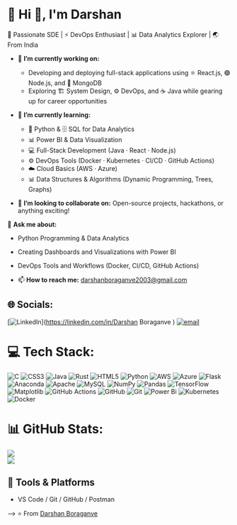 # 💫 Hi 👋, I'm Darshan
🚀 Passionate SDE | ⚡ DevOps Enthusiast | 📊 Data Analytics Explorer | 🌏 From India

- 🚀 **I’m currently working on:**

  - Developing and deploying full-stack applications using ⚛️ React.js, 🟢 Node.js, and 🍃 MongoDB  
  - Exploring 🏗️ System Design, ⚙️ DevOps, and ☕ Java while gearing up for career opportunities 


- 🌱 **I’m currently learning:**
  - 🐍 Python & 🗄️ SQL for Data Analytics  
  - 📊 Power BI & Data Visualization  
  - 💻 Full-Stack Development (Java · React · Node.js)  
  - ⚙️ DevOps Tools (Docker · Kubernetes · CI/CD · GitHub Actions)  
  - ☁️ Cloud Basics (AWS · Azure)
  - 📊 Data Structures & Algorithms (Dynamic Programming, Trees, Graphs)


- 👯 **I’m looking to collaborate on:** Open-source projects, hackathons, or anything exciting!

 💬 **Ask me about:** 
   - Python Programming & Data Analytics  
   - Creating Dashboards and Visualizations with Power BI  
   - DevOps Tools and Workflows (Docker, CI/CD, GitHub Actions)  


- 📫 **How to reach me:** darshanboraganve2003@gmail.com

## 🌐 Socials:
[![LinkedIn](https://img.shields.io/badge/LinkedIn-%230077B5.svg?logo=linkedin&logoColor=white)](https://linkedin.com/in/Darshan Boraganve ) [![email](https://img.shields.io/badge/Email-D14836?logo=gmail&logoColor=white)](mailto:darshanboraganve2003@gmail.com) 



# 💻 Tech Stack:
![C](https://img.shields.io/badge/c-%2300599C.svg?style=for-the-badge&logo=c&logoColor=white) ![CSS3](https://img.shields.io/badge/css3-%231572B6.svg?style=for-the-badge&logo=css3&logoColor=white) ![Java](https://img.shields.io/badge/java-%23ED8B00.svg?style=for-the-badge&logo=openjdk&logoColor=white) ![Rust](https://img.shields.io/badge/rust-%23000000.svg?style=for-the-badge&logo=rust&logoColor=white) ![HTML5](https://img.shields.io/badge/html5-%23E34F26.svg?style=for-the-badge&logo=html5&logoColor=white) ![Python](https://img.shields.io/badge/python-3670A0?style=for-the-badge&logo=python&logoColor=ffdd54) ![AWS](https://img.shields.io/badge/AWS-%23FF9900.svg?style=for-the-badge&logo=amazon-aws&logoColor=white) ![Azure](https://img.shields.io/badge/azure-%230072C6.svg?style=for-the-badge&logo=microsoftazure&logoColor=white) ![Flask](https://img.shields.io/badge/flask-%23000.svg?style=for-the-badge&logo=flask&logoColor=white) ![Anaconda](https://img.shields.io/badge/Anaconda-%2344A833.svg?style=for-the-badge&logo=anaconda&logoColor=white) ![Apache](https://img.shields.io/badge/apache-%23D42029.svg?style=for-the-badge&logo=apache&logoColor=white) ![MySQL](https://img.shields.io/badge/mysql-4479A1.svg?style=for-the-badge&logo=mysql&logoColor=white) ![NumPy](https://img.shields.io/badge/numpy-%23013243.svg?style=for-the-badge&logo=numpy&logoColor=white) ![Pandas](https://img.shields.io/badge/pandas-%23150458.svg?style=for-the-badge&logo=pandas&logoColor=white) ![TensorFlow](https://img.shields.io/badge/TensorFlow-%23FF6F00.svg?style=for-the-badge&logo=TensorFlow&logoColor=white) ![Matplotlib](https://img.shields.io/badge/Matplotlib-%23ffffff.svg?style=for-the-badge&logo=Matplotlib&logoColor=black) ![GitHub Actions](https://img.shields.io/badge/github%20actions-%232671E5.svg?style=for-the-badge&logo=githubactions&logoColor=white) ![GitHub](https://img.shields.io/badge/github-%23121011.svg?style=for-the-badge&logo=github&logoColor=white) ![Git](https://img.shields.io/badge/git-%23F05033.svg?style=for-the-badge&logo=git&logoColor=white) ![Power Bi](https://img.shields.io/badge/power_bi-F2C811?style=for-the-badge&logo=powerbi&logoColor=black) ![Kubernetes](https://img.shields.io/badge/kubernetes-%23326ce5.svg?style=for-the-badge&logo=kubernetes&logoColor=white) ![Docker](https://img.shields.io/badge/docker-%230db7ed.svg?style=for-the-badge&logo=docker&logoColor=white)


# 📊 GitHub Stats:

![](https://nirzak-streak-stats.vercel.app/?user=DarshanBoraganve&theme=dark&hide_border=false)<br/>
![](https://github-readme-stats.vercel.app/api/top-langs/?username=DarshanBoraganve&theme=dark&hide_border=false&include_all_commits=true&count_private=false&layout=compact)



## 🧰 Tools & Platforms

- VS Code / Git / GitHub / Postman

-->
⭐️ From [Darshan Boraganve](https://github.com/DarshanBoraganve)

